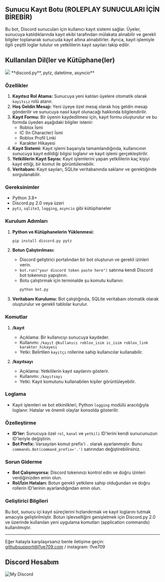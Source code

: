 
## Sunucu Kayıt Botu (ROLEPLAY SUNUCULARI İÇİN BİREBİR)

Bu bot, Discord sunucuları için kullanıcı kayıt sistemi sağlar. Üyeler, sunucuya katıldıklarında kayıt ekibi tarafından mülakata alınabilir ve gerekli bilgiler toplanarak sunucuda kayıt altına alınabilirler. Ayrıca, kayıt işlemiyle ilgili çeşitli loglar tutulur ve yetkililerin kayıt sayıları takip edilir.

## Kullanılan Dil(ler ve Kütüphane(ler)

<picture>
  <source srcset="https://skillicons.dev/icons?i=py" media="(prefers-color-scheme: dark)">
  <img src="https://skillicons.dev/icons?i=py,sqlite">
</picture>
**discord.py**, pytz, datetime, asyncio**

### Özellikler

1. **Kayıtsız Rol Atama:** Sunucuya yeni katılan üyelere otomatik olarak `kayıtsız` rolü atanır.
2. **Hoş Geldin Mesajı:** Yeni üyeye özel mesaj olarak hoş geldin mesajı gönderilir ve sunucuya nasıl kayıt olunacağı hakkında bilgilendirilir.
3. **Kayıt Formu:** Bir üyenin kaydedilmesi için, kayıt formu oluşturulur ve bu formda üyeden aşağıdaki bilgiler istenir:
   - Roblox İsmi
   - IC (In Character) İsmi
   - Roblox Profil Linki
   - Karakter Hikayesi
4. **Kayıt Sistemi:** Kayıt işlemi başarıyla tamamlandığında, kullanıcının sunucuya kayıt edildiği bilgisi loglanır ve kayıt işlemi gerçekleştirilir.
5. **Yetkililerin Kayıt Sayısı:** Kayıt işlemlerini yapan yetkililerin kaç kişiyi kayıt ettiği, bir komut ile görüntülenebilir.
6. **Veritabanı:** Kayıt sayıları, SQLite veritabanında saklanır ve gerektiğinde sorgulanabilir.

### Gereksinimler

- Python 3.8+
- Discord.py 2.0 veya üzeri
- `pytz`, `sqlite3`, `logging`, `asyncio` gibi kütüphaneler

### Kurulum Adımları

1. **Python ve Kütüphanelerin Yüklenmesi:**
   ```bash
   pip install discord.py pytz
   ```

2. **Botun Çalıştırılması:**
   - Discord geliştirici portalından bir bot oluşturun ve gerekli izinleri verin.
   - `bot.run("your discord token paste here")` satırına kendi Discord bot tokenınızı yapıştırın.
   - Botu çalıştırmak için terminalde şu komutu kullanın:
     ```bash
     python bot.py
     ```

3. **Veritabanı Kurulumu:**
   Bot çalıştığında, SQLite veritabanı otomatik olarak oluşturulur ve gerekli tablolar kurulur.

### Komutlar

1. **/kayıt**
   - Açıklama: Bir kullanıcıyı sunucuya kaydeder.
   - Kullanımı: `/kayıt @kullanıcı roblox_isim ic_isim roblox_link karakter_hikayesi`
   - Yetki: Belirtilen `kayıtçı` rollerine sahip kullanıcılar kullanabilir.

2. **/kayıtsayı**
   - Açıklama: Yetkililerin kayıt sayılarını gösterir.
   - Kullanımı: `/kayıtsayı`
   - Yetki: Kayıt komutunu kullanabilen kişiler görüntüleyebilir.

### Loglama

- Kayıt işlemleri ve bot etkinlikleri, Python `logging` modülü aracılığıyla loglanır. Hatalar ve önemli olaylar konsolda gösterilir.

### Özelleştirme

- **ID'ler:** Sunucuya özel `rol`, `kanal` ve `yetkili` ID'lerini kendi sunucunuzun ID'leriyle değiştirin.
- **Bot Prefix:** Varsayılan komut prefix'i `.` olarak ayarlanmıştır. Bunu `commands.Bot(command_prefix='.')` satırından değiştirebilirsiniz.

### Sorun Giderme

- **Bot Çalışmıyorsa:** Discord tokenınızı kontrol edin ve doğru izinleri verdiğinizden emin olun.
- **Rol/İzin Hataları:** Botun gerekli yetkilere sahip olduğundan ve doğru rollerin ID'lerinin ayarlandığından emin olun.

### Geliştirici Bilgileri

Bu bot, sunucu içi kayıt süreçlerini hızlandırmak ve kayıt loglarını tutmak amacıyla geliştirilmiştir. Botun işlevselliğini genişletmek için Discord.py 2.0 ve üzerinde kullanılan yeni uygulama komutları (application commands) kullanılmıştır.

---

Eğer hatayla karşılaşırsanız benle iletişime geçin: githubsupport@l1ve709.com / instagram: l1ve709


## Discord Hesabım
![My Discord](https://lantern.rest/api/v1/users/794909914760871967?svg=1&theme=dark&borderRadius=2&hideActivity=1&hideStatus=0)
